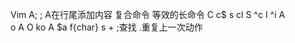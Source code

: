 Vim  A;  ;  A在行尾添加内容
复合命令  等效的长命令
C    c$
s    cl
S    ^c
I    ^i
A    
o    A<CR>
O    ko
A    $a
f{char}   s + 
;查找  .重复上一次动作
